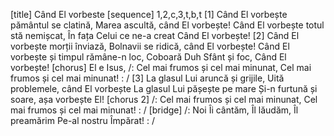 [title] Când El vorbeste
[sequence] 1,2,c,3,t,b,t
[1]
Când El vorbește pământul se clatină,
Marea ascultă, când El vorbește!
Când El vorbește totul stă nemișcat,
În fața Celui ce ne-a creat
Când El vorbește!
[2]
Când El vorbește morții înviază,
Bolnavii se ridică, când El vorbește!
Când El vorbește și timpul rămâne-n loc,
Coboară Duh Sfânt și foc,
Când El vorbește!
[chorus]
El e Isus,
/: Cel mai frumos și cel mai minunat,
Cel mai frumos și cel mai minunat! : /
[3]
La glasul Lui aruncă și grijile,
Uită problemele, când El vorbește
La glasul Lui pășește pe mare
Și-n furtună și soare, așa vorbește El!
[chorus 2]
/: Cel mai frumos și cel mai minunat,
Cel mai frumos și cel mai minunat! : /
[bridge]
/: Noi Îi cântăm,
Îl lăudăm,
Îl preamărim
Pe-al nostru Împărat! : /

